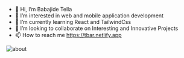 - 👋 Hi, I’m Babajide Tella
- 👀 I’m interested in web and mobile application development
- 🌱 I’m currently learning React and TailwindCss
- 💞️ I’m looking to collaborate on Interesting and Innovative Projects
- 📫 How to reach me https://tbar.netlify.app

![about](https://github.com/aappy01/aappy01/assets/127453154/6837c333-a32d-4470-97f5-3f578e6f691c)

